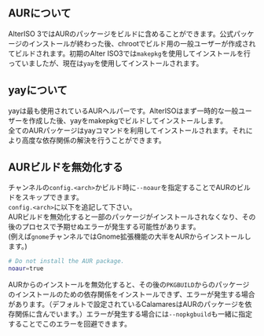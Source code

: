 ## AURについて
AlterISO 3ではAURのパッケージをビルドに含めることができます。公式パッケージのインストールが終わった後、chrootでビルド用の一般ユーザーが作成されてビルドされます。初期のAlter ISO3では`makepkg`を使用してインストールを行っていましたが、現在は`yay`を使用してインストールされます。

## yayについて
yayは最も使用されているAURヘルパーです。AlterISOはまず一時的な一般ユーザーを作成した後、yayをmakepkgでビルドしてインストールします。  
全てのAURパッケージはyayコマンドを利用してインストールされます。それにより高度な依存関係の解決を行うことができます。

## AURビルドを無効化する
チャンネルの`config.<arch>`かビルド時に`--noaur`を指定することでAURのビルドをスキップできます。  
`config.<arch>`に以下を追記して下さい。  
AURビルドを無効化すると一部のパッケージがインストールされなくなり、その後のプロセスで予期せぬエラーが発生する可能性があります。  
(例えば`gnome`チャンネルではGnome拡張機能の大半をAURからインストールします。)

```bash
# Do not install the AUR package.
noaur=true
```
AURからのインストールを無効化すると、その後の`PKGBUILD`からのパッケージのインストールのための依存関係をインストールできず、エラーが発生する場合があります。（デフォルトで設定されているCalamaresはAURのパッケージを依存関係に含んでいます。）エラーが発生する場合には`--nopkgbuild`も一緒に指定することでこのエラーを回避できます。
